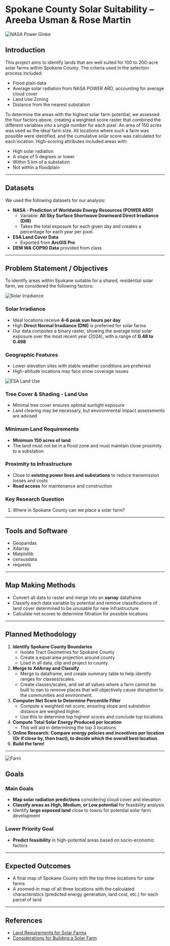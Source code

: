 # Spokane County Solar Suitability – Areeba Usman & Rose Martin  

![NASA Power Globe](Data/power_globe.gif)

## Introduction  
This project aims to identify lands that are well suited for 100 to 200-acre solar farms within Spokane County. The criteria used in the selection process included:
- Flood plain data
- Average solar radiation from NASA POWER ARD, accounting for average cloud cover
- Land Use Zoning
- Distance from the nearest substation

To determine the areas with the highest solar farm potential, we assessed the four factors above, creating a weighted score raster that combined the different variables into a single number for each pixel. An area of 150 acres was used as the ideal farm size. All locations where such a farm was possible were identified, and the cumulative solar score was calculated for each location. High-scoring attributes included areas with:
- High solar radiation  
- A slope of 5 degrees or lower  
- Within 5 km of a substation  
- Not within a floodplain  

---

## Datasets  
We used the following datasets for our analysis:  

- **NASA - Prediction of Worldwide Energy Resources (POWER ARD)**  
  - Variable: **All Sky Surface Shortwave Downward Direct Irradiance (DIR)**
  - Takes the total exposure for each given day and creates a percentage for each year per pixel.
- **ESA Land Cover Data**
  - Exported from **ArcGIS Pro** 
- **DEM WA COP90 Data** provided from class

---

## Problem Statement / Objectives  
To identify areas within Spokane suitable for a shared, residential solar farm, we considered the following factors:  

![Solar Irradiance](https://pub.mdpi-res.com/sustainability/sustainability-16-06436/article_deploy/html/images/sustainability-16-06436-g001.png?1722073377)

### **Solar Irradiance**  
- Ideal locations receive **4–6 peak sun hours per day**  
- High **Direct Normal Irradiance (DNI)** is preferred for solar farms  
- Our data computes a binary raster, showing the average total solar exposure over the most recent year (2024), with a range of **0.48 to 0.498**  

### **Geographic Features**  
- Lower elevation sites with stable weather conditions are preferred  
- High-altitude locations may face snow coverage issues  


![ESA Land Use](https://www.esa.int/var/esa/storage/images/esa_multimedia/images/2008/12/envisat_global_land_cover_map/10265030-2-eng-GB/Envisat_global_land_cover_map_pillars.jpg)

### **Tree Cover & Shading - Land Use**  
- Minimal tree cover ensures optimal sunlight exposure  
- Land clearing may be necessary, but environmental impact assessments are advised  

### **Minimum Land Requirements**  
- **Minimum 150 acres of land**  
- The land must not be in a flood zone and must maintain close proximity to a substation  

### **Proximity to Infrastructure**  
- Close to **existing power lines and substations** to reduce transmission losses and costs  
- **Road access** for maintenance and construction  

### **Key Research Question**  
1. Where in Spokane County can we place a solar farm?

---

## Tools and Software
- Geopandas  
- Xdarray  
- Matplotlib  
- censusdata
- requests   

---

## Map Making Methods  
- Convert all data to raster and merge into an **xarray** dataframe  
- Classify each data variable by potential and remove classifications of land cover determined to be unusable for new infrastructure  
- Calculate net scores to determine filtration for possible locations  

---

## Planned Methodology  
1. **Identify Spokane County Boundaries**  
   - Isolate Tract Geometries for Spokane County
   - Create a equal area projection around county
   - Load in all data, clip and project to county.
2. **Merge to XdArray and Classify**  
   - Merge to dataframe, and create summary table to help identify ranges for classes/scales.
   - Create classes/scales, and set all values where a farm cannot be built to nan to remove places that will objectively cause disruption to the communities and environment.
3. **Computer Net Score to Determine Percentile Filter**  
   - Compute a weighted net score, ensuring slope and substation distance are weighed higher.
   - Use this to determine top highest scores and conclude top locations.
4. **Compute Total Solar Energy Produced per location**
   - This will aid in determining the top 3 locations
5. **Online Research: Compare energy policies and incentives per location (Or if close by, then tract), to decide which the overall best location.**
6. **Build the farm!**


---
![Farm](https://images.unsplash.com/photo-1508514177221-188b1cf16e9d?fm=jpg&q=60&w=3000&ixlib=rb-4.0.3&ixid=M3wxMjA3fDB8MHxzZWFyY2h8Mnx8c29sYXIlMjBmYXJtfGVufDB8fDB8fHww)

## Goals  

### **Main Goals**  
- **Map solar radiation predictions** considering cloud cover and elevation  
- **Classify areas as High, Medium, or Low potential** for feasibility analysis
- Identify **large exposed land** close to towns for potential solar farm development 

### **Lower Priority Goal**  
- **Predict feasibility** in high-potential areas based on socio-economic factors  
  

---

## Expected Outcomes  
- A final map of Spokane County with the top three locations for solar farms  
- A zoomed-in map of all three locations with the calculated characteristics (predicted energy generation, land cost, etc.) for each parcel of land  

---

## References  
- [Land Requirements for Solar Farms](https://mysunshare.com/blog/land-requirement-for-solar-farm/#:~:text=solar%20farm%20development.-,Land%20size,revenue%20in%20the%20long%20run.)  
- [Considerations for Building a Solar Farm](https://greendealflow.com/considerations-when-building-a-solar-farm#:~:text=The%20first%20consideration%20is%20the,of%20peak%20sun%20per%20day.)  

